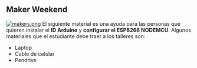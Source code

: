 ## Maker Weekend
[![makers.png](https://i.postimg.cc/FsgMf15B/makers.png)](https://postimg.cc/8jcK9pCR)
El siguiente material es una ayuda para las personas que quieren instalar el **ID Arduino** y **configurar el ESP8266 NODEMCU**.
Algunos materiales que el estudiante debe traer a los talleres son:

* Laptop
* Cable de celular
* Pendrive
